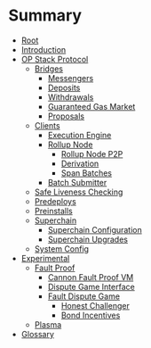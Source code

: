 <!-- DOCTOC SKIP -->
# Summary

- [Root](./root.md)
- [Introduction](./introduction.md)
- [OP Stack Protocol](./protocol/overview.md)
  - [Bridges](./protocol/bridges.md)
    - [Messengers](./protocol/messengers.md)
    - [Deposits](./protocol/deposits.md)
    - [Withdrawals](./protocol/withdrawals.md)
    - [Guaranteed Gas Market](./protocol/guaranteed-gas-market.md)
    - [Proposals](./protocol/proposals.md)
  - [Clients]()
    - [Execution Engine](./protocol/exec-engine.md)
    - [Rollup Node](./protocol/rollup-node.md)
      - [Rollup Node P2P](./protocol/rollup-node-p2p.md)
      - [Derivation](./protocol/derivation.md)
      - [Span Batches](./protocol/span-batches.md)
    - [Batch Submitter](./protocol/batcher.md)
  - [Safe Liveness Checking](./protocol/safe-liveness-checking.md)
  - [Predeploys](./protocol/predeploys.md)
  - [Preinstalls](./protocol/preinstalls.md)
  - [Superchain]()
    - [Superchain Configuration](./protocol/superchain-configuration.md)
    - [Superchain Upgrades](./protocol/superchain-upgrades.md)
  - [System Config](./protocol/system_config.md)
- [Experimental]()
  - [Fault Proof](./experimental/fault-proof/index.md)
    - [Cannon Fault Proof VM](./experimental/fault-proof/cannon-fault-proof-vm.md)
    - [Dispute Game Interface](./experimental/fault-proof/dispute-game-interface.md)
    - [Fault Dispute Game](./experimental/fault-proof/fault-dispute-game.md)
      - [Honest Challenger](./experimental/fault-proof/honest-challenger-fdg.md)
      - [Bond Incentives](./experimental/fault-proof/bond-incentives.md)
  - [Plasma](./experimental/plasma.md)
- [Glossary](./glossary.md)

